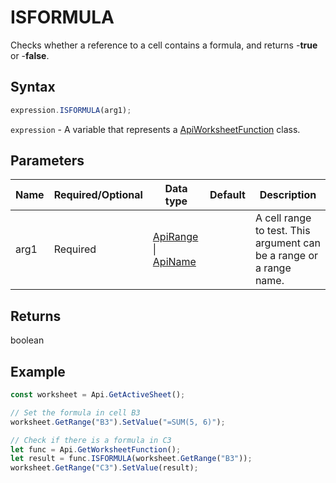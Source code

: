 # ISFORMULA

Checks whether a reference to a cell contains a formula, and returns -**true** or -**false**.

## Syntax

```javascript
expression.ISFORMULA(arg1);
```

`expression` - A variable that represents a [ApiWorksheetFunction](../ApiWorksheetFunction.md) class.

## Parameters

| **Name** | **Required/Optional** | **Data type** | **Default** | **Description** |
| ------------- | ------------- | ------------- | ------------- | ------------- |
| arg1 | Required | [ApiRange](../../ApiRange/ApiRange.md) \| [ApiName](../../ApiName/ApiName.md) |  | A cell range to test. This argument can be a range or a range name. |

## Returns

boolean

## Example



```javascript editor-
const worksheet = Api.GetActiveSheet();

// Set the formula in cell B3
worksheet.GetRange("B3").SetValue("=SUM(5, 6)");

// Check if there is a formula in C3
let func = Api.GetWorksheetFunction();
let result = func.ISFORMULA(worksheet.GetRange("B3"));
worksheet.GetRange("C3").SetValue(result);

```
